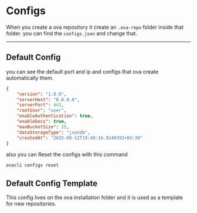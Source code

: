 # Configs

When you create a ova repository it create an `.ova-repo` folder inside that folder. you can find the `configs.json` and change that.

---

## Default Config

you can see the default port and ip and configs that ova create automatically them.

```json
{
	"version": "1.0.0",
	"serverHost": "0.0.0.0",
	"serverPort": 443,
	"rootUser": "user",
	"enableAuthentication": true,
	"enableDocs": true,
	"maxBucketSize": 15,
	"dataStorageType": "jsondb",
	"createdAt": "2025-08-12T19:49:16.9240393+03:30"
}
```

also you can Reset the configs with this command

```
ovacli configs reset
```

## Default Config Template

This config lives on the ova installation folder and it is used as a template for new repositories.
